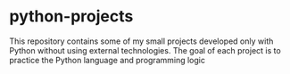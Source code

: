 # python-projects
 This repository contains some of my small projects developed only with Python without using external technologies. The goal of each project is to practice the Python language and programming logic
